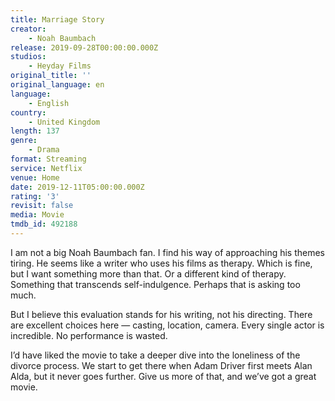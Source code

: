 ```yaml
---
title: Marriage Story
creator:
    - Noah Baumbach
release: 2019-09-28T00:00:00.000Z
studios:
    - Heyday Films
original_title: ''
original_language: en
language:
    - English
country:
    - United Kingdom
length: 137
genre:
    - Drama
format: Streaming
service: Netflix
venue: Home
date: 2019-12-11T05:00:00.000Z
rating: '3'
revisit: false
media: Movie
tmdb_id: 492188
---
```


I am not a big Noah Baumbach fan. I find his way of approaching his themes tiring. He seems like a writer who uses his films as therapy. Which is fine, but I want something more than that. Or a different kind of therapy. Something that transcends self-indulgence. Perhaps that is asking too much.

But I believe this evaluation stands for his writing, not his directing. There are excellent choices here — casting, location, camera. Every single actor is incredible. No performance is wasted.

I’d have liked the movie to take a deeper dive into the loneliness of the divorce process. We start to get there when Adam Driver first meets Alan Alda, but it never goes further. Give us more of that, and we’ve got a great movie.

